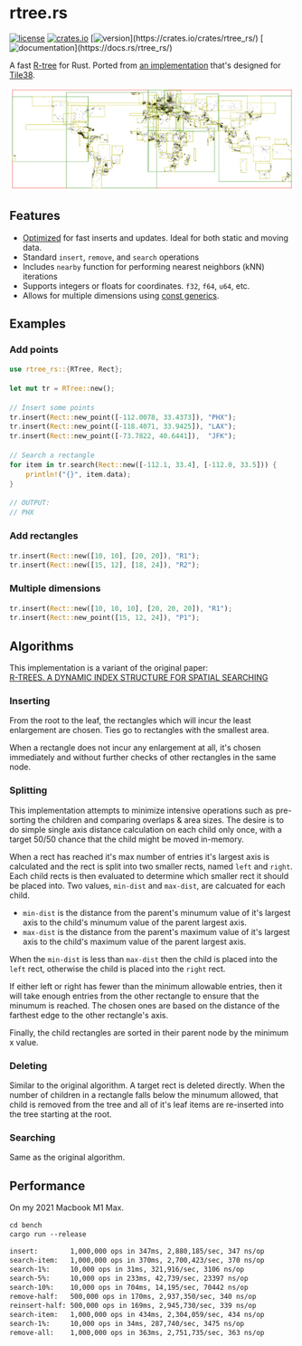 # rtree.rs

[![license](https://img.shields.io/crates/l/rtree_rs.svg)](LICENSE)
[![crates.io](https://img.shields.io/crates/d/rtree_rs.svg)](https://crates.io/crates/rtree_rs)
[![version](https://img.shields.io/crates/v/rtree_rs.svg?)](https://crates.io/crates/rtree_rs/)
[![documentation](https://docs.rs/rtree_rs/badge.svg?)](https://docs.rs/rtree_rs/)

A fast [R-tree](https://en.wikipedia.org/wiki/R-tree) for Rust. Ported from [an implementation](https://github.com/tidwall/rtree) that's designed for [Tile38](https://github.com/tidwall/tile38).

![Cities](cities.png)

## Features

- [Optimized](#algorithms) for fast inserts and updates. Ideal for both static and moving data.
- Standard `insert`, `remove`, and `search` operations
- Includes `nearby` function for performing nearest neighbors (kNN) iterations
- Supports integers or floats for coordinates. `f32`, `f64`, `u64`, etc.
- Allows for multiple dimensions using [const generics](https://blog.rust-lang.org/2021/02/26/const-generics-mvp-beta.html#what-are-const-generics).

## Examples

### Add points

```rust
use rtree_rs::{RTree, Rect};

let mut tr = RTree::new();

// Insert some points
tr.insert(Rect::new_point([-112.0078, 33.4373]), "PHX");
tr.insert(Rect::new_point([-118.4071, 33.9425]), "LAX");
tr.insert(Rect::new_point([-73.7822, 40.6441]),  "JFK");

// Search a rectangle
for item in tr.search(Rect::new([-112.1, 33.4], [-112.0, 33.5])) {
    println!("{}", item.data);
}

// OUTPUT:
// PHX
```

### Add rectangles

```rust
tr.insert(Rect::new([10, 10], [20, 20]), "R1");
tr.insert(Rect::new([15, 12], [18, 24]), "R2");
```

### Multiple dimensions

```rust
tr.insert(Rect::new([10, 10, 10], [20, 20, 20]), "R1");
tr.insert(Rect::new_point([15, 12, 24]), "P1");
```


## Algorithms

This implementation is a variant of the original paper:  
[R-TREES. A DYNAMIC INDEX STRUCTURE FOR SPATIAL SEARCHING](http://www-db.deis.unibo.it/courses/SI-LS/papers/Gut84.pdf)

### Inserting

From the root to the leaf, the rectangles which will incur the least enlargement are chosen. Ties go to rectangles with the smallest area.

When a rectangle does not incur any enlargement at all, it's chosen immediately and without further checks of other rectangles in the same node.

### Splitting

This implementation attempts to minimize intensive operations such as pre-sorting the children and comparing overlaps & area sizes. The desire is to do simple single axis distance calculation on each child only once, with a target 50/50 chance that the child might be moved in-memory.

When a rect has reached it's max number of entries it's largest axis is calculated and the rect is split into two smaller rects, named `left` and `right`. Each child rects is then evaluated to determine which smaller rect it should be placed into. Two values, `min-dist` and `max-dist`, are calcuated for each child. 

- `min-dist` is the distance from the parent's minumum value of it's largest axis to the child's minumum value of the parent largest axis.
- `max-dist` is the distance from the parent's maximum value of it's largest axis to the child's maximum value of the parent largest axis.

When the `min-dist` is less than `max-dist` then the child is placed into the `left` rect, otherwise the child is placed into the `right` rect. 

If either left or right has fewer than the minimum allowable entries, then it will take enough entries from the other rectangle to ensure that the minumum is reached. The chosen ones are based on the distance of the farthest edge to the other rectangle's axis.

Finally, the child rectangles are sorted in their parent node by the minimum x value.

### Deleting

Similar to the original algorithm.
A target rect is deleted directly. When the number of children in a rectangle falls below the minumum allowed, that child is removed from the tree and all of it's leaf items are re-inserted into the tree starting at the root.

### Searching

Same as the original algorithm.


## Performance 

On my 2021 Macbook M1 Max.

```
cd bench
cargo run --release
```

```
insert:        1,000,000 ops in 347ms, 2,880,185/sec, 347 ns/op
search-item:   1,000,000 ops in 370ms, 2,700,423/sec, 370 ns/op
search-1%:     10,000 ops in 31ms, 321,916/sec, 3106 ns/op
search-5%:     10,000 ops in 233ms, 42,739/sec, 23397 ns/op
search-10%:    10,000 ops in 704ms, 14,195/sec, 70442 ns/op
remove-half:   500,000 ops in 170ms, 2,937,350/sec, 340 ns/op
reinsert-half: 500,000 ops in 169ms, 2,945,730/sec, 339 ns/op
search-item:   1,000,000 ops in 434ms, 2,304,059/sec, 434 ns/op
search-1%:     10,000 ops in 34ms, 287,740/sec, 3475 ns/op
remove-all:    1,000,000 ops in 363ms, 2,751,735/sec, 363 ns/op
```
